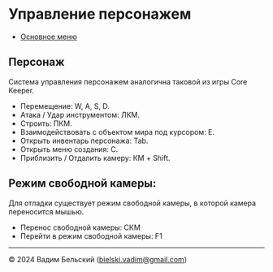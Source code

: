 # Управление персонажем

- [Основное меню](../README.md)

## Персонаж 

Система управления персонажем аналогична таковой из игры Core Keeper.

- Перемещение: W, A, S, D.
- Атака / Удар инструментом: ЛКМ.
- Строить: ПКМ.
- Взаимодействовать с объектом мира под курсором: Е.
- Открыть инвентарь персонажа: Tab.
- Открыть меню создания: C.
- Приблизить / Отдалить камеру: КМ + Shift.

## Режим свободной камеры:

Для отладки существует режим свободной камеры, в которой камера переносится мышью.

- Перенос свободной камеры: СКМ
- Перейти в режим свободной камеры: F1

---
© 2024 Вадим Бельский (bielski.vadim@gmail.com)


